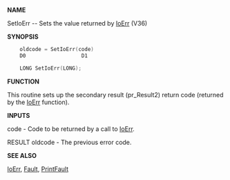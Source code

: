 
**NAME**

SetIoErr -- Sets the value returned by [IoErr](IoErr) (V36)

**SYNOPSIS**

```c
    oldcode = SetIoErr(code)
    D0                  D1

    LONG SetIoErr(LONG);

```
**FUNCTION**

This routine sets up the secondary result (pr_Result2) return code
(returned by the [IoErr](IoErr) function).

**INPUTS**

code - Code to be returned by a call to [IoErr](IoErr).

RESULT
oldcode - The previous error code.

**SEE ALSO**

[IoErr](IoErr), [Fault](Fault), [PrintFault](PrintFault)

